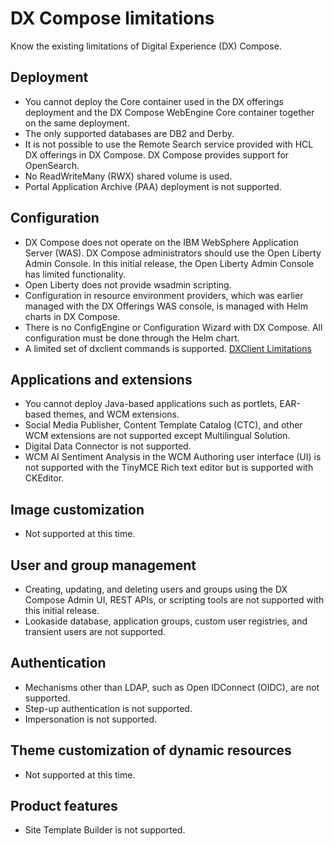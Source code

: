# DX Compose limitations

Know the existing limitations of Digital Experience (DX) Compose.

## Deployment

- You cannot deploy the Core container used in the DX offerings deployment and the DX Compose WebEngine Core container together on the same deployment.
- The only supported databases are DB2 and Derby.
- It is not possible to use the Remote Search service provided with HCL DX offerings in DX Compose. DX Compose provides support for OpenSearch.
- No ReadWriteMany (RWX) shared volume is used.
- Portal Application Archive (PAA) deployment is not supported.

## Configuration

- DX Compose does not operate on the IBM WebSphere Application Server (WAS). DX Compose administrators should use the Open Liberty Admin Console. In this initial release, the Open Liberty Admin Console has limited functionality.
- Open Liberty does not provide wsadmin scripting.
- Configuration in resource environment providers, which was earlier managed with the DX Offerings WAS console, is managed with Helm charts in DX Compose.
- There is no ConfigEngine or Configuration Wizard with DX Compose. All configuration must be done through the Helm chart.
- A limited set of dxclient commands is supported. [DXClient Limitations](../manage/dxclient.md)

## Applications and extensions

- You cannot deploy Java-based applications such as portlets, EAR-based themes, and WCM extensions.
- Social Media Publisher, Content Template Catalog (CTC), and other WCM extensions are not supported except Multilingual Solution.
- Digital Data Connector is not supported.
- WCM AI Sentiment Analysis in the WCM Authoring user interface (UI) is not supported with the TinyMCE Rich text editor but is supported with CKEditor.

## Image customization

- Not supported at this time.

## User and group management

- Creating, updating, and deleting users and groups using the DX Compose Admin UI, REST APIs, or scripting tools are not supported with this initial release.
- Lookaside database, application groups, custom user registries, and transient users are not supported.

## Authentication

- Mechanisms other than LDAP, such as Open IDConnect (OIDC), are not supported.
- Step-up authentication is not supported.
- Impersonation is not supported.

## Theme customization of dynamic resources

- Not supported at this time.

## Product features

- Site Template Builder is not supported.